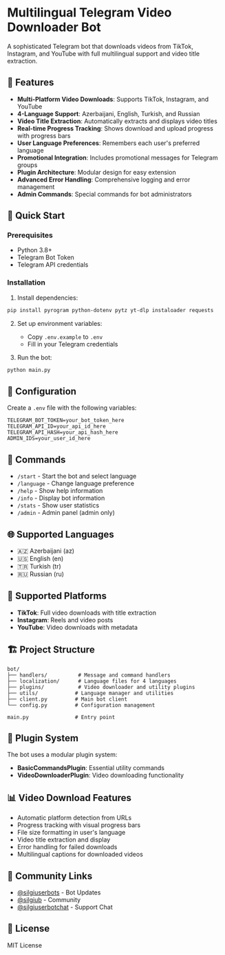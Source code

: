 # Multilingual Telegram Video Downloader Bot

A sophisticated Telegram bot that downloads videos from TikTok, Instagram, and YouTube with full multilingual support and video title extraction.

## 🌟 Features

- **Multi-Platform Video Downloads**: Supports TikTok, Instagram, and YouTube
- **4-Language Support**: Azerbaijani, English, Turkish, and Russian
- **Video Title Extraction**: Automatically extracts and displays video titles
- **Real-time Progress Tracking**: Shows download and upload progress with progress bars
- **User Language Preferences**: Remembers each user's preferred language
- **Promotional Integration**: Includes promotional messages for Telegram groups
- **Plugin Architecture**: Modular design for easy extension
- **Advanced Error Handling**: Comprehensive logging and error management
- **Admin Commands**: Special commands for bot administrators

## 🚀 Quick Start

### Prerequisites
- Python 3.8+
- Telegram Bot Token
- Telegram API credentials

### Installation

1. Install dependencies:
```bash
pip install pyrogram python-dotenv pytz yt-dlp instaloader requests
```

2. Set up environment variables:
   - Copy `.env.example` to `.env`
   - Fill in your Telegram credentials

3. Run the bot:
```bash
python main.py
```

## 🔧 Configuration

Create a `.env` file with the following variables:

```env
TELEGRAM_BOT_TOKEN=your_bot_token_here
TELEGRAM_API_ID=your_api_id_here
TELEGRAM_API_HASH=your_api_hash_here
ADMIN_IDS=your_user_id_here
```

## 🎯 Commands

- `/start` - Start the bot and select language
- `/language` - Change language preference
- `/help` - Show help information
- `/info` - Display bot information
- `/stats` - Show user statistics
- `/admin` - Admin panel (admin only)

## 🌐 Supported Languages

- 🇦🇿 Azerbaijani (az)
- 🇺🇸 English (en)
- 🇹🇷 Turkish (tr)
- 🇷🇺 Russian (ru)

## 📱 Supported Platforms

- **TikTok**: Full video downloads with title extraction
- **Instagram**: Reels and video posts
- **YouTube**: Video downloads with metadata

## 🏗️ Project Structure

```
bot/
├── handlers/          # Message and command handlers
├── localization/      # Language files for 4 languages
├── plugins/           # Video downloader and utility plugins
├── utils/            # Language manager and utilities
├── client.py         # Main bot client
└── config.py         # Configuration management

main.py               # Entry point
```

## 🔌 Plugin System

The bot uses a modular plugin system:

- **BasicCommandsPlugin**: Essential utility commands
- **VideoDownloaderPlugin**: Video downloading functionality

## 📊 Video Download Features

- Automatic platform detection from URLs
- Progress tracking with visual progress bars
- File size formatting in user's language
- Video title extraction and display
- Error handling for failed downloads
- Multilingual captions for downloaded videos

## 🤝 Community Links

- [@silgiuserbots](https://t.me/silgiuserbots) - Bot Updates
- [@silgiub](https://t.me/silgiub) - Community
- [@silgiuserbotchat](https://t.me/silgiuserbotchat) - Support Chat

## 📄 License

MIT License